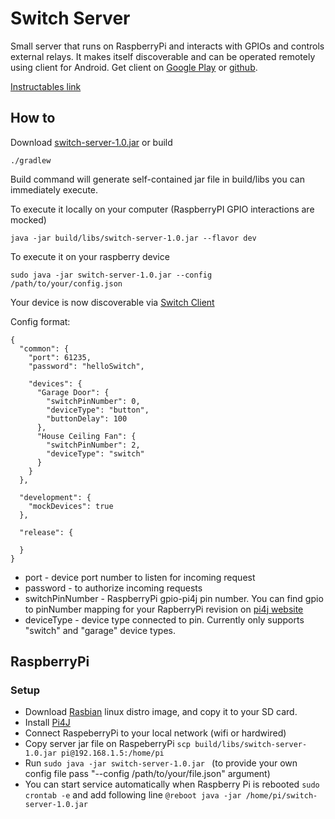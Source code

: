 # Switch Server
Small server that runs on RaspberryPi and interacts with GPIOs and controls external relays. It makes itself discoverable and can be operated remotely using client for Android.
Get client on [Google Play](https://play.google.com/store/apps/details?id=com.alisa.lswitch) or [github](https://github.com/sshlyk/switch-android).

[Instructables link](http://www.instructables.com/id/RaspberryPi-Android-Switch-Home-automation/)

## How to
Download [switch-server-1.0.jar](https://drive.google.com/file/d/0B_u36ffL9B2jeWUxT3RtWGlsRDA/view?usp=sharing)
or build

```
./gradlew
```
Build command will generate self-contained jar file in build/libs you can immediately execute.

To execute it locally on your computer (RaspberryPI GPIO interactions are mocked)

```
java -jar build/libs/switch-server-1.0.jar --flavor dev
```

To execute it on your raspberry device

```
sudo java -jar switch-server-1.0.jar --config /path/to/your/config.json 
```
Your device is now discoverable via [Switch Client](https://play.google.com/store/apps/details?id=com.alisa.lswitch)

Config format:
```
{
  "common": {
    "port": 61235,
    "password": "helloSwitch",

    "devices": {
      "Garage Door": {
        "switchPinNumber": 0,
        "deviceType": "button",
        "buttonDelay": 100
      },
      "House Ceiling Fan": {
        "switchPinNumber": 2,
        "deviceType": "switch"
      }
    }
  },

  "development": {
    "mockDevices": true
  },

  "release": {

  }
}
```
* port - device port number to listen for incoming request
* password - to authorize incoming requests
* switchPinNumber - RaspberryPi gpio-pi4j pin number. You can find gpio to pinNumber mapping for your RapberryPi revision on [pi4j website](http://pi4j.com) 
* deviceType - device type connected to pin. Currently only supports "switch" and "garage" device types.

## RaspberryPi
### Setup
* Download [Rasbian](http://downloads.raspberrypi.org/raspbian_latest) linux distro image, and copy it to your SD card.
* Install [Pi4J](http://pi4j.com/install.html)
* Connect RaspeberryPi to your local network (wifi or hardwired)
* Copy server jar file on RaspeberryPi ```scp build/libs/switch-server-1.0.jar pi@192.168.1.5:/home/pi```
*  Run  ```sudo java -jar switch-server-1.0.jar ``` (to provide your own config file pass "--config /path/to/your/file.json" argument)
* You can start service automatically when Raspberry Pi is rebooted
```sudo crontab -e``` 
and add following line 
```@reboot java -jar /home/pi/switch-server-1.0.jar```
